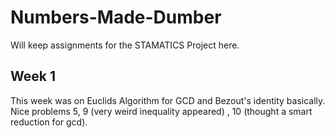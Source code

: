 # Numbers-Made-Dumber
Will keep assignments for the STAMATICS Project here.

## Week 1
This week was on Euclids Algorithm for GCD and Bezout's identity basically. Nice problems 5, 9 (very weird inequality appeared) , 10 (thought a smart reduction for gcd).
